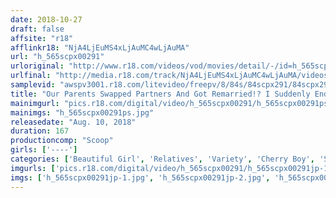 ```yaml
---
date: 2018-10-27
draft: false
affsite: "r18"
afflinkr18: "NjA4LjEuMS4xLjAuMC4wLjAuMA"
url: "h_565scpx00291"
urloriginal: "http://www.r18.com/videos/vod/movies/detail/-/id=h_565scpx00291"
urlfinal: "http://media.r18.com/track/NjA4LjEuMS4xLjAuMC4wLjAuMA/videos/vod/movies/detail/-/id=h_565scpx00291"
samplevid: "awspv3001.r18.com/litevideo/freepv/8/84s/84scpx291/84scpx291_dmb_w.mp4"
title: "Our Parents Swapped Partners And Got Remarried!? I Suddenly Ended Up With A New Little Sister And Now We're Living Together! Our Crazy Parents Like To String Us Along, But Gradually, My New Sister And I Started Getting Feelings For Each Other... These Two Could Never Admit That They Don't Hate Each Other, But Now They're Crossing The Line And Committing The Forbidden Act Of Creampie Raw Footage Sex!!"
mainimgurl: "pics.r18.com/digital/video/h_565scpx00291/h_565scpx00291ps.jpg"
mainimgs: "h_565scpx00291ps.jpg"
releasedate: "Aug. 10, 2018"
duration: 167
productioncomp: "Scoop"
girls: ['----']
categories: ['Beautiful Girl', 'Relatives', 'Variety', 'Cherry Boy', 'Sister', 'Creampie', 'Hi-Def']
imgurls: ['pics.r18.com/digital/video/h_565scpx00291/h_565scpx00291jp-1.jpg', 'pics.r18.com/digital/video/h_565scpx00291/h_565scpx00291jp-2.jpg', 'pics.r18.com/digital/video/h_565scpx00291/h_565scpx00291jp-3.jpg', 'pics.r18.com/digital/video/h_565scpx00291/h_565scpx00291jp-4.jpg', 'pics.r18.com/digital/video/h_565scpx00291/h_565scpx00291jp-5.jpg', 'pics.r18.com/digital/video/h_565scpx00291/h_565scpx00291jp-6.jpg', 'pics.r18.com/digital/video/h_565scpx00291/h_565scpx00291jp-7.jpg', 'pics.r18.com/digital/video/h_565scpx00291/h_565scpx00291jp-8.jpg', 'pics.r18.com/digital/video/h_565scpx00291/h_565scpx00291jp-9.jpg', 'pics.r18.com/digital/video/h_565scpx00291/h_565scpx00291jp-10.jpg', 'pics.r18.com/digital/video/h_565scpx00291/h_565scpx00291jp-11.jpg', 'pics.r18.com/digital/video/h_565scpx00291/h_565scpx00291jp-12.jpg', 'pics.r18.com/digital/video/h_565scpx00291/h_565scpx00291jp-13.jpg', 'pics.r18.com/digital/video/h_565scpx00291/h_565scpx00291jp-14.jpg', 'pics.r18.com/digital/video/h_565scpx00291/h_565scpx00291jp-15.jpg', 'pics.r18.com/digital/video/h_565scpx00291/h_565scpx00291jp-16.jpg', 'pics.r18.com/digital/video/h_565scpx00291/h_565scpx00291jp-17.jpg', 'pics.r18.com/digital/video/h_565scpx00291/h_565scpx00291jp-18.jpg', 'pics.r18.com/digital/video/h_565scpx00291/h_565scpx00291jp-19.jpg', 'pics.r18.com/digital/video/h_565scpx00291/h_565scpx00291jp-20.jpg']
imgs: ['h_565scpx00291jp-1.jpg', 'h_565scpx00291jp-2.jpg', 'h_565scpx00291jp-3.jpg', 'h_565scpx00291jp-4.jpg', 'h_565scpx00291jp-5.jpg', 'h_565scpx00291jp-6.jpg', 'h_565scpx00291jp-7.jpg', 'h_565scpx00291jp-8.jpg', 'h_565scpx00291jp-9.jpg', 'h_565scpx00291jp-10.jpg', 'h_565scpx00291jp-11.jpg', 'h_565scpx00291jp-12.jpg', 'h_565scpx00291jp-13.jpg', 'h_565scpx00291jp-14.jpg', 'h_565scpx00291jp-15.jpg', 'h_565scpx00291jp-16.jpg', 'h_565scpx00291jp-17.jpg', 'h_565scpx00291jp-18.jpg', 'h_565scpx00291jp-19.jpg', 'h_565scpx00291jp-20.jpg']
---
```

